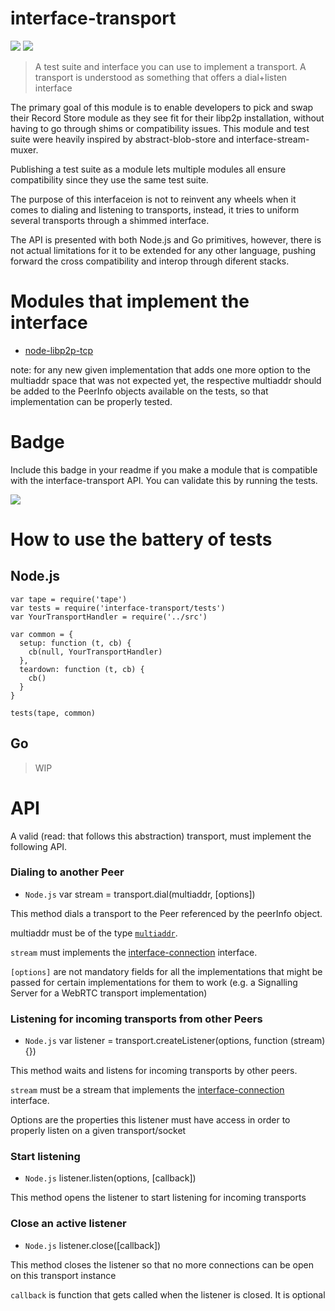 interface-transport
===================

[![](https://img.shields.io/badge/made%20by-Protocol%20Labs-blue.svg?style=flat-square)](http://ipn.io) [![](https://img.shields.io/badge/freenode-%23ipfs-blue.svg?style=flat-square)](http://webchat.freenode.net/?channels=%23ipfs)

> A test suite and interface you can use to implement a transport. A transport is understood as something that offers a dial+listen interface

The primary goal of this module is to enable developers to pick and swap their Record Store module as they see fit for their libp2p installation, without having to go through shims or compatibility issues. This module and test suite were heavily inspired by abstract-blob-store and interface-stream-muxer.

Publishing a test suite as a module lets multiple modules all ensure compatibility since they use the same test suite.

The purpose of this interfaceion is not to reinvent any wheels when it comes to dialing and listening to transports, instead, it tries to uniform several transports through a shimmed interface.

The API is presented with both Node.js and Go primitives, however, there is not actual limitations for it to be extended for any other language, pushing forward the cross compatibility and interop through diferent stacks.

# Modules that implement the interface

- [node-libp2p-tcp](https://github.com/diasdavid/node-libp2p-tcp)

note: for any new given implementation that adds one more option to the multiaddr space that was not expected yet, the respective multiaddr should be added to the PeerInfo objects available on the tests, so that implementation can be properly tested.

# Badge

Include this badge in your readme if you make a module that is compatible with the interface-transport API. You can validate this by running the tests.

![](https://raw.githubusercontent.com/diasdavid/interface-transport/master/img/badge.png)

# How to use the battery of tests

## Node.js

```
var tape = require('tape')
var tests = require('interface-transport/tests')
var YourTransportHandler = require('../src')

var common = {
  setup: function (t, cb) {
    cb(null, YourTransportHandler)
  },
  teardown: function (t, cb) {
    cb()
  }
}

tests(tape, common)
```

## Go

> WIP

# API

A valid (read: that follows this abstraction) transport, must implement the following API.

### Dialing to another Peer

- `Node.js` var stream = transport.dial(multiaddr, [options])

This method dials a transport to the Peer referenced by the peerInfo object.

multiaddr must be of the type [`multiaddr`](http://npmjs.org/multiaddr).

`stream` must implements the [interface-connection](https://github.com/diasdavid/interface-connection) interface.

`[options]` are not mandatory fields for all the implementations that might be passed for certain implementations for them to work (e.g. a Signalling Server for a WebRTC transport implementation)

### Listening for incoming transports from other Peers

- `Node.js` var listener = transport.createListener(options, function (stream) {})

This method waits and listens for incoming transports by other peers.

`stream` must be a stream that implements the [interface-connection](https://github.com/diasdavid/interface-connection) interface.

Options are the properties this listener must have access in order to properly listen on a given transport/socket

### Start listening

- `Node.js` listener.listen(options, [callback])

This method opens the listener to start listening for incoming transports

### Close an active listener

- `Node.js` listener.close([callback])

This method closes the listener so that no more connections can be open on this transport instance

`callback` is function that gets called when the listener is closed. It is optional

